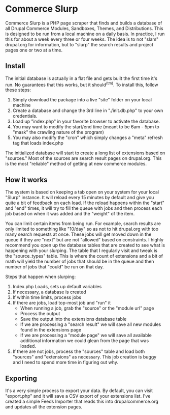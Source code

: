 Commerce Slurp
==============

Commerce Slurp is a PHP page scraper that finds and builds a database of all Drupal Commerce Modules, Sandboxes, Themes, and Distributions. This is designed to be run from a local machine on a daily basis. In practice, I run this for about a week every three or four weeks. The idea is to not "slam" drupal.org for information, but to "slurp" the search results and project pages one or two at a time. 

Install
-------

The initial database is actually in a flat file and gets built the first time it's run. No guarantees that this works, but it should<sup>(tm)</sup>. To install this, follow these steps:

1. Simply download the package into a live "site" folder on your local machine 
2. Create a database and change the 3rd line in "./init.db.php" to your own credentials.
3. Load up "index.php" in your favorite browser to activate the database.
4. You may want to modify the start/end time (meant to be 6am - 5pm to "mask" the crawling nature of the program)
5. You may also modify the "cron" which simply changes a "meta" refresh tag that loads index.php

The initialized database will start to create a long list of extensions based on "sources." Most of the sources are search result pages on drupal.org. This is the most "reliable" method of getting at new commerce modules.

How it works
------------

The system is based on keeping a tab open on your system for your local "Slurp" instance. It will reload every 15 minutes by default and give you quite a bit of feedback on each load. If the reload happens within the "start" and "end" times, it will try to fill the queue with jobs and then process each job based on when it was added and the "weight" of the item. 

You can limit certain items from being run. For example, search results are only limited to something like "10/day" so as not to hit drupal.org with too many search requests at once. These jobs will get moved down in the queue if they are "next" but are not "allowed" based on constraints. I highly recommend you open up the database tables that are created to see what is happening with your slurping. The table that I regularly visit and tweak is the "source_types" table. This is where the count of extensions and a bit of math will yield the number of jobs that should be in the queue and then number of jobs that "could" be run on that day.

Steps that happen when slurping:

1. Index.php Loads, sets up default variables
2. If necessary, a database is created
3. If within time limits, process jobs
4. If there are jobs, load top-most job and "run" it
   - When running a job, grab the "source" or the "module url" page
   - Process the output
   - Save the output into the extensions database table
   - If we are processing a "search result" we will save all new modules found in the extensions page
   - If we are processing a "module page" we will save all available additional information we could glean from the page that was loaded.
5. If there are not jobs, process the "sources" table and load both "sources" and "extensions" as necessary. This job creation is buggy and I need to spend more time in figuring out why. 

Exporting
---------

It's a very simple process to export your data. By default, you can visit "export.php" and it will save a CSV export of your extensions list. I've created a simple Feeds Importer that reads this into drupalcommerce.org and updates all the extension pages.
